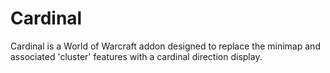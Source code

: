 # Cardinal

Cardinal is a World of Warcraft addon designed to replace the minimap and associated 'cluster' features with a cardinal direction display.
